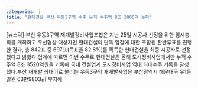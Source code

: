 ```yaml
---
categories: j
title: "현대건설 부산 우동3구역 수주 누적 수주액 8조 3000억 돌파"
---
```

[뉴스락] 부산 우동3구역 재개발정비사업조합은 지난 25일 시공사 선정을 위한 임시총회를 개최하고 우선협상 대상자인 현대건설의 단독 입찰에 대한 조합원 찬반투표를 진행한 결과, 총 842표 중 697표(득표율 82.8%)를 획득한 현대건설을 최종 시공사로 선정했다고 밝혔다.업계에 따르면 이번 수주로 현대건설은 올해 도시정비사업에서만 누적 수주액 8조 3520억원을 기록해 국내 건설업계 도시정비사업 역대 최대수주 기록을 달성했다.부산 재개발 최대어로 불리는 우동3구역 재개발사업은 부산광역시 해운대구 우1동 일원 63만9803㎡ 부지에